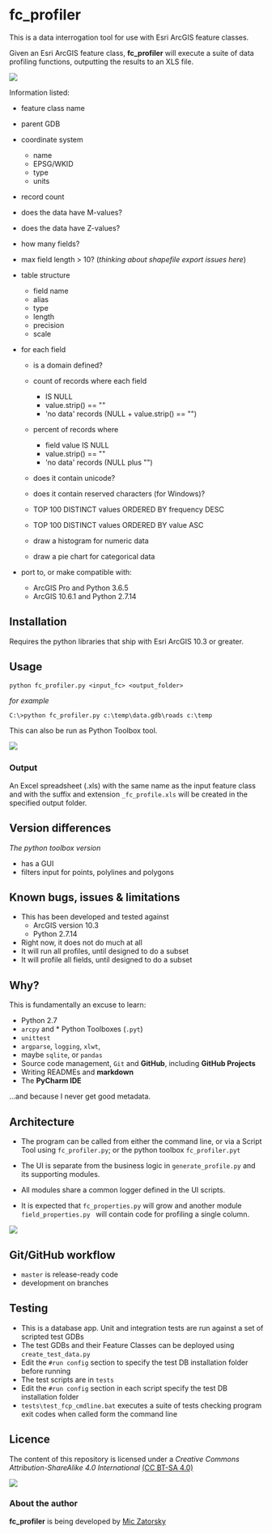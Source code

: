 # fc_profiler

This is a data interrogation tool for use with Esri ArcGIS feature classes.

Given an Esri ArcGIS feature class, **fc_profiler** will execute a suite of data profiling functions, outputting the results to an XLS file.

![](https://www.lucidchart.com/publicSegments/view/de4245bf-2ca4-4512-8165-4edbee306e3b/image.png)

Information listed:
* feature class name
* parent GDB
* coordinate system 
    * name
    * EPSG/WKID
    * type
    * units
 
* record count
* does the data have M-values?
* does the data have Z-values?
* how many fields?
* max field length > 10? (_thinking about shapefile export issues here_)
* table structure
    * field name
    * alias
    * type
    * length
    * precision
    * scale
    
* for each field
    * is a domain defined?
    * count of records  where each field 
        * IS NULL
        * value.strip() == ""
        * 'no data' records (NULL + value.strip() == "")

    * percent of records where 
        * field value IS NULL
        * value.strip() == ""
        * 'no data' records (NULL plus "")

   * does it contain unicode?
   * does it contain reserved characters (for Windows)?
   * TOP 100 DISTINCT values ORDERED BY frequency DESC
   * TOP 100 DISTINCT values ORDERED BY value ASC
   * draw a histogram for numeric data
   * draw a pie chart for categorical data 

* port to, or make compatible with: 
    * ArcGIS Pro and Python 3.6.5 
    * ArcGIS 10.6.1 and Python 2.7.14
&nbsp;

## Installation
Requires the python libraries that ship with Esri ArcGIS 10.3 or greater.
&nbsp;

## Usage
```
python fc_profiler.py <input_fc> <output_folder>
```

_for example_
```
C:\>python fc_profiler.py c:\temp\data.gdb\roads c:\temp
```

This can also be run as Python Toolbox tool.

![](https://www.lucidchart.com/publicSegments/view/3c1eea03-7cec-45dc-bed8-49b76b92ac7a/image.png)
&nbsp;

### Output
An Excel spreadsheet (.xls) with the same name as the input feature class and with the suffix and extension ```_fc_profile.xls``` will be created in the specified output folder. 
&nbsp;

## Version differences
_The python toolbox version_
* has a GUI
* filters input for points, polylines and polygons 

## Known bugs, issues & limitations
* This has been developed and tested against
    * ArcGIS version 10.3
    * Python 2.7.14
* Right now, it does not do much at all
* It will run all profiles, until designed to do a subset
* It will profile all fields, until designed to do a subset
&nbsp;

## Why?
This is fundamentally an excuse to learn:
* Python 2.7 
* ```arcpy``` and * Python Toolboxes (```.pyt```)
* ```unittest```
* ```argparse```, ```logging```, ```xlwt```,
* maybe ```sqlite```, or ```pandas```
* Source code management, ```Git``` and **GitHub**, including **GitHub Projects** 
* Writing READMEs and **markdown**
* The **PyCharm IDE**

...and because I never get good metadata.
&nbsp;

## Architecture
* The program can be called from either the command line, or via a Script Tool using ```fc_profiler.py```; or the python toolbox  ```fc_profiler.pyt```

* The UI is separate from the business logic in ```generate_profile.py``` and its supporting modules. 

* All modules share a common logger defined in the UI scripts.

* It is expected that ```fc_properties.py``` will grow and another module ```field_properties.py ``` will contain code for profiling a single column.

![](https://www.lucidchart.com/publicSegments/view/552e52aa-4b6d-4200-9a65-e5b96fc0b415/image.png)


## Git/GitHub workflow
* ```master``` is release-ready code
* development on branches

## Testing
* This is a database app.  Unit and integration tests are run against a set of scripted test GDBs
* The test GDBs and their Feature Classes can be deployed using ```create_test_data.py```   
* Edit the ```#run config``` section to specify the test DB installation folder  before running
* The test scripts are in ```tests```
* Edit the ```#run config``` section in each script specify the test DB installation folder
* ```tests\test_fcp_cmdline.bat``` executes a suite of tests checking program exit codes when called form the command line 

## Licence
The content of this repository is licensed under a _Creative Commons Attribution-ShareAlike 4.0 International_ [(CC BT-SA 4.0)](https://creativecommons.org/licenses/by-sa/4.0/)

![](https://i.creativecommons.org/l/by-sa/4.0/88x31.png)


### About the author
**fc_profiler** is being developed by [Mic Zatorsky](https://www.linkedin.com/in/michaelzatorsky)

